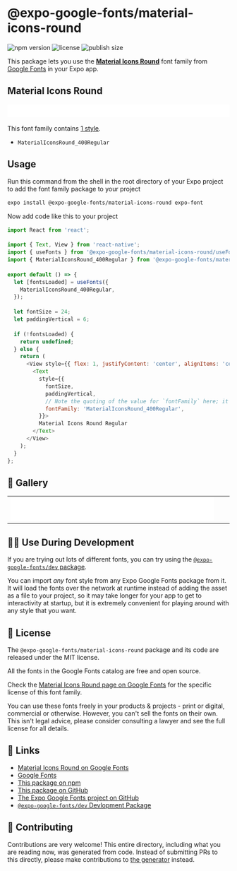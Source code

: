 # @expo-google-fonts/material-icons-round

![npm version](https://flat.badgen.net/npm/v/@expo-google-fonts/material-icons-round)
![license](https://flat.badgen.net/github/license/expo/google-fonts)
![publish size](https://flat.badgen.net/packagephobia/install/@expo-google-fonts/material-icons-round)

This package lets you use the [**Material Icons Round**](https://fonts.google.com/specimen/Material+Icons+Round) font family from [Google Fonts](https://fonts.google.com/) in your Expo app.

## Material Icons Round

![Material Icons Round](./font-family.png)

This font family contains [1 style](#-gallery).

- `MaterialIconsRound_400Regular`

## Usage

Run this command from the shell in the root directory of your Expo project to add the font family package to your project
```sh
expo install @expo-google-fonts/material-icons-round expo-font
```

Now add code like this to your project
```js
import React from 'react';

import { Text, View } from 'react-native';
import { useFonts } from '@expo-google-fonts/material-icons-round/useFonts';
import { MaterialIconsRound_400Regular } from '@expo-google-fonts/material-icons-round/400Regular';

export default () => {
  let [fontsLoaded] = useFonts({
    MaterialIconsRound_400Regular,
  });

  let fontSize = 24;
  let paddingVertical = 6;

  if (!fontsLoaded) {
    return undefined;
  } else {
    return (
      <View style={{ flex: 1, justifyContent: 'center', alignItems: 'center' }}>
        <Text
          style={{
            fontSize,
            paddingVertical,
            // Note the quoting of the value for `fontFamily` here; it expects a string!
            fontFamily: 'MaterialIconsRound_400Regular',
          }}>
          Material Icons Round Regular
        </Text>
      </View>
    );
  }
};

```

## 🔡 Gallery


||||
|-|-|-|
|![MaterialIconsRound_400Regular](./MaterialIconsRound_400Regular.ttf.png)||||


## 👩‍💻 Use During Development

If you are trying out lots of different fonts, you can try using the [`@expo-google-fonts/dev` package](https://github.com/expo/google-fonts/tree/master/font-packages/dev#readme).

You can import *any* font style from any Expo Google Fonts package from it. It will load the fonts
over the network at runtime instead of adding the asset as a file to your project, so it may take longer
for your app to get to interactivity at startup, but it is extremely convenient
for playing around with any style that you want.

## 📖 License

The `@expo-google-fonts/material-icons-round` package and its code are released under the MIT license.

All the fonts in the Google Fonts catalog are free and open source.

Check the [Material Icons Round page on Google Fonts](https://fonts.google.com/specimen/Material+Icons+Round) for the specific license of this font family.

You can use these fonts freely in your products & projects - print or digital, commercial or otherwise. However, you can't sell the fonts on their own. This isn't legal advice, please consider consulting a lawyer and see the full license for all details.

## 🔗 Links

- [Material Icons Round on Google Fonts](https://fonts.google.com/specimen/Material+Icons+Round)
- [Google Fonts](https://fonts.google.com/)
- [This package on npm](https://www.npmjs.com/package/@expo-google-fonts/material-icons-round)
- [This package on GitHub](https://github.com/expo/google-fonts/tree/master/font-packages/material-icons-round)
- [The Expo Google Fonts project on GitHub](https://github.com/expo/google-fonts)
- [`@expo-google-fonts/dev` Devlopment Package](https://github.com/expo/google-fonts/tree/master/font-packages/dev)

## 🤝 Contributing

Contributions are very welcome! This entire directory, including what you are reading now, was generated from code. Instead of submitting PRs to this directly, please make contributions to [the generator](https://github.com/expo/google-fonts/tree/master/packages/generator) instead.
